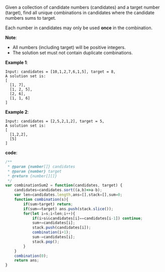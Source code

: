 Given a collection of candidate numbers (candidates) and a target number (target), find all unique combinations in candidates where the candidate numbers sums to target.

Each number in candidates may only be used **once** in the combination.

**Note**:

- All numbers (including target) will be positive integers.
- The solution set must not contain duplicate combinations.

**Example 1**:
```
Input: candidates = [10,1,2,7,6,1,5], target = 8,
A solution set is:
[
  [1, 7],
  [1, 2, 5],
  [2, 6],
  [1, 1, 6]
]
```

**Example 2**:
```
Input: candidates = [2,5,2,1,2], target = 5,
A solution set is:
[
  [1,2,2],
  [5]
]
```

**code**:

```js
/**
 * @param {number[]} candidates
 * @param {number} target
 * @return {number[][]}
 */
var combinationSum2 = function(candidates, target) {
    candidates=candidates.sort((a,b)=>a-b);
    var len=candidates.length,ans=[],stack=[],sum=0;
    function combination(s){
        if(sum>target) return;
        if(sum==target) ans.push(stack.slice());
        for(let i=s;i<len;i++){
            if(i>s&&candidates[i]==candidates[i-1]) continue;
            sum+=candidates[i];
            stack.push(candidates[i]);
            combination(i+1);
            sum-=candidates[i];
            stack.pop();
        }
    }
    combination(0);
    return ans;
}

```